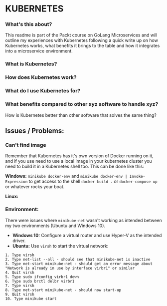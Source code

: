 # KUBERNETES

### What's this about?
This readme is part of the Packt course on GoLang Microservices and will outline my experiences with Kubernetes following a quick write up on how Kubernetes works, what benefits it brings to the table and how it integrates into a microservice environment.

### What is Kubernetes?

### How does Kubernetes work?

### What do I use Kubernetes for?

### What benefits compared to other xyz software to handle xyz?
How is Kubernetes better than other software that solves the same thing?

## Issues / Problems:

### Can't find image
Remember that Kubernetes has it's own version of Docker running on it, and if you use need to use a local image in your kubernetes cluster you need to build it in a Kubernetes shell too. This can be done like this:

**Windows:**
`minikube docker-env` and
`minikube docker-env | Invoke-Expression` to get access to the shell
`docker build .` or `docker-compose up` or whatever rocks your boat.

**Linux:**

### Environment:
There were issues where `minikube-net` wasn't working as intended between my two environments (Ubuntu and Windows 10). 

* **Windows 10:** Configure a virtual router and use Hyper-V as the intended driver.
* **Ubuntu:** Use `virsh` to start the virtual network:
```
1. Type virsh
2. Type net-list --all - should see that minikube-net is inactive
3. Type net-start minikube-net - should get an error message about "Network is already in use by interface virbr1" or similar
4. Quit virsh
5. Type sudo ifconfig virbr1 down
6. Type sudo brctl delbr virbr1
7. Type virsh
8. Type net-start minikube-net - should now start-up
9. Quit virsh
10. Type minikube start
```

